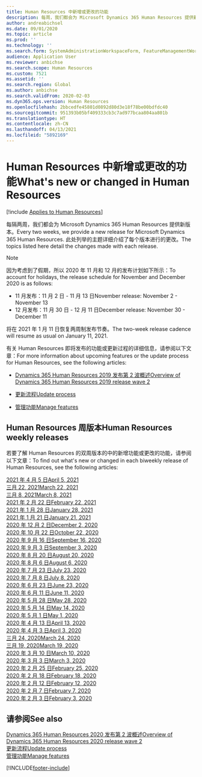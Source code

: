 ```yaml
---
title: Human Resources 中新增或更改的功能
description: 每周，我们都会为 Microsoft Dynamics 365 Human Resources 提供新版本。 此处列举的主题详细介绍了每周进行的更改。
author: andreabichsel
ms.date: 09/01/2020
ms.topic: article
ms.prod: ''
ms.technology: ''
ms.search.form: SystemAdministrationWorkspaceForm, FeatureManagementWorkspace
audience: Application User
ms.reviewer: anbichse
ms.search.scope: Human Resources
ms.custom: 7521
ms.assetid: ''
ms.search.region: Global
ms.author: anbichse
ms.search.validFrom: 2020-02-03
ms.dyn365.ops.version: Human Resources
ms.openlocfilehash: 2bbcedfe45801d0892d80d3e18f78be00bdfdc40
ms.sourcegitcommit: 951393b05bf409333cb3c7ad977bcaa804aa801b
ms.translationtype: HT
ms.contentlocale: zh-CN
ms.lasthandoff: 04/13/2021
ms.locfileid: "5892169"
---
```

# <a name="whats-new-or-changed-in-human-resources"></a><span data-ttu-id="b74a0-104">Human Resources 中新增或更改的功能</span><span class="sxs-lookup"><span data-stu-id="b74a0-104">What's new or changed in Human Resources</span></span>

[!include [Applies to Human Resources](../includes/applies-to-hr.md)]

<span data-ttu-id="b74a0-105">每隔两周，我们都会为 Microsoft Dynamics 365 Human Resources 提供新版本。</span><span class="sxs-lookup"><span data-stu-id="b74a0-105">Every two weeks, we provide a new release for Microsoft Dynamics 365 Human Resources.</span></span> <span data-ttu-id="b74a0-106">此处列举的主题详细介绍了每个版本进行的更改。</span><span class="sxs-lookup"><span data-stu-id="b74a0-106">The topics listed here detail the changes made with each release.</span></span>

>[!NOTE]
><span data-ttu-id="b74a0-107">因为考虑到了假期，所以 2020 年 11 月和 12 月的发布计划如下所示：</span><span class="sxs-lookup"><span data-stu-id="b74a0-107">To account for holidays, the release schedule for November and December 2020 is as follows:</span></span>
>
>- <span data-ttu-id="b74a0-108">11 月发布：11 月 2 日 - 11 月 13 日</span><span class="sxs-lookup"><span data-stu-id="b74a0-108">November release: November 2 - November 13</span></span>
>- <span data-ttu-id="b74a0-109">12 月发布：11 月 30 日 - 12 月 11 日</span><span class="sxs-lookup"><span data-stu-id="b74a0-109">December release: November 30 - December 11</span></span>
> 
><span data-ttu-id="b74a0-110">将在 2021 年 1 月 11 日恢复两周制发布节奏。</span><span class="sxs-lookup"><span data-stu-id="b74a0-110">The two-week release cadence will resume as usual on January 11, 2021.</span></span>

<span data-ttu-id="b74a0-111">有关 Human Resources 即将发布的功能或更新过程的详细信息，请参阅以下文章：</span><span class="sxs-lookup"><span data-stu-id="b74a0-111">For more information about upcoming features or the update process for Human Resources, see the following articles:</span></span> 

- [<span data-ttu-id="b74a0-112">Dynamics 365 Human Resources 2019 发布第 2 波概述</span><span class="sxs-lookup"><span data-stu-id="b74a0-112">Overview of Dynamics 365 Human Resources 2019 release wave 2</span></span>](/dynamics365-release-plan/2019wave2/dynamics365-human-resources/)

- [<span data-ttu-id="b74a0-113">更新流程</span><span class="sxs-lookup"><span data-stu-id="b74a0-113">Update process</span></span>](hr-admin-setup-update-process.md)

- [<span data-ttu-id="b74a0-114">管理功能</span><span class="sxs-lookup"><span data-stu-id="b74a0-114">Manage features</span></span>](hr-admin-manage-features.md)

## <a name="human-resources-weekly-releases"></a><span data-ttu-id="b74a0-115">Human Resources 周版本</span><span class="sxs-lookup"><span data-stu-id="b74a0-115">Human Resources weekly releases</span></span>

<span data-ttu-id="b74a0-116">若要了解 Human Resources 的双周版本的中的新增功能或更改的功能，请参阅以下文章：</span><span class="sxs-lookup"><span data-stu-id="b74a0-116">To find out what's new or changed in each biweekly release of Human Resources, see the following articles:</span></span>

[<span data-ttu-id="b74a0-117">2021 年 4 月 5 日</span><span class="sxs-lookup"><span data-stu-id="b74a0-117">April 5, 2021</span></span>](hr-whats-new-2021-04-05.md)</br>
[<span data-ttu-id="b74a0-118">三月 22, 2021</span><span class="sxs-lookup"><span data-stu-id="b74a0-118">March 22, 2021</span></span>](hr-whats-new-2021-03-22.md)</br>
[<span data-ttu-id="b74a0-119">三月 8, 2021</span><span class="sxs-lookup"><span data-stu-id="b74a0-119">March 8, 2021</span></span>](hr-whats-new-2021-03-08.md)</br>
[<span data-ttu-id="b74a0-120">2021 年 2 月 22 日</span><span class="sxs-lookup"><span data-stu-id="b74a0-120">February 22, 2021</span></span>](hr-whats-new-2021-02-22.md)</br>
[<span data-ttu-id="b74a0-121">2021 年 1 月 28 日</span><span class="sxs-lookup"><span data-stu-id="b74a0-121">January 28, 2021</span></span>](hr-whats-new-2021-01-28.md)</br>
[<span data-ttu-id="b74a0-122">2021 年 1 月 21 日</span><span class="sxs-lookup"><span data-stu-id="b74a0-122">January 21, 2021</span></span>](hr-whats-new-2021-01-21.md)</br>
[<span data-ttu-id="b74a0-123">2020 年 12 月 2 日</span><span class="sxs-lookup"><span data-stu-id="b74a0-123">December 2, 2020</span></span>](hr-whats-new-2020-12-02.md)</br>
[<span data-ttu-id="b74a0-124">2020 年 10 月 22 日</span><span class="sxs-lookup"><span data-stu-id="b74a0-124">October 22, 2020</span></span>](hr-whats-new-2020-10-22.md)</br>
[<span data-ttu-id="b74a0-125">2020 年 9 月 16 日</span><span class="sxs-lookup"><span data-stu-id="b74a0-125">September 16, 2020</span></span>](hr-whats-new-2020-09-16.md)</br>
[<span data-ttu-id="b74a0-126">2020 年 9 月 3 日</span><span class="sxs-lookup"><span data-stu-id="b74a0-126">September 3, 2020</span></span>](hr-whats-new-2020-09-03.md)</br>
[<span data-ttu-id="b74a0-127">2020 年 8 月 20 日</span><span class="sxs-lookup"><span data-stu-id="b74a0-127">August 20, 2020</span></span>](hr-whats-new-2020-08-20.md)</br>
[<span data-ttu-id="b74a0-128">2020 年 8 月 6 日</span><span class="sxs-lookup"><span data-stu-id="b74a0-128">August 6, 2020</span></span>](hr-whats-new-2020-08-06.md)</br>
[<span data-ttu-id="b74a0-129">2020 年 7 月 23 日</span><span class="sxs-lookup"><span data-stu-id="b74a0-129">July 23, 2020</span></span>](hr-whats-new-2020-07-23.md)</br>
[<span data-ttu-id="b74a0-130">2020 年 7 月 8 日</span><span class="sxs-lookup"><span data-stu-id="b74a0-130">July 8, 2020</span></span>](hr-whats-new-2020-07-08.md)</br>
[<span data-ttu-id="b74a0-131">2020 年 6 月 23 日</span><span class="sxs-lookup"><span data-stu-id="b74a0-131">June 23, 2020</span></span>](hr-whats-new-2020-06-23.md)</br>
[<span data-ttu-id="b74a0-132">2020 年 6 月 11 日</span><span class="sxs-lookup"><span data-stu-id="b74a0-132">June 11, 2020</span></span>](hr-whats-new-2020-06-11.md)</br>
[<span data-ttu-id="b74a0-133">2020 年 5 月 28 日</span><span class="sxs-lookup"><span data-stu-id="b74a0-133">May 28, 2020</span></span>](hr-whats-new-2020-05-28.md)</br>
[<span data-ttu-id="b74a0-134">2020 年 5 月 14 日</span><span class="sxs-lookup"><span data-stu-id="b74a0-134">May 14, 2020</span></span>](hr-whats-new-2020-05-14.md)</br>
[<span data-ttu-id="b74a0-135">2020 年 5 月 1 日</span><span class="sxs-lookup"><span data-stu-id="b74a0-135">May 1, 2020</span></span>](hr-whats-new-2020-05-01.md)</br>
[<span data-ttu-id="b74a0-136">2020 年 4 月 13 日</span><span class="sxs-lookup"><span data-stu-id="b74a0-136">April 13, 2020</span></span>](hr-whats-new-2020-04-13.md)</br>
[<span data-ttu-id="b74a0-137">2020 年 4 月 3 日</span><span class="sxs-lookup"><span data-stu-id="b74a0-137">April 3, 2020</span></span>](hr-whats-new-2020-04-03.md)</br>
[<span data-ttu-id="b74a0-138">三月 24, 2020</span><span class="sxs-lookup"><span data-stu-id="b74a0-138">March 24, 2020</span></span>](hr-whats-new-2020-03-24.md)</br>
[<span data-ttu-id="b74a0-139">三月 19, 2020</span><span class="sxs-lookup"><span data-stu-id="b74a0-139">March 19, 2020</span></span>](hr-whats-new-2020-03-19.md)</br>
[<span data-ttu-id="b74a0-140">2020 年 3 月 10 日</span><span class="sxs-lookup"><span data-stu-id="b74a0-140">March 10, 2020</span></span>](hr-whats-new-2020-03-10.md)</br>
[<span data-ttu-id="b74a0-141">2020 年 3 月 3 日</span><span class="sxs-lookup"><span data-stu-id="b74a0-141">March 3, 2020</span></span>](hr-whats-new-2020-03-03.md)</br>
[<span data-ttu-id="b74a0-142">2020 年 2 月 25 日</span><span class="sxs-lookup"><span data-stu-id="b74a0-142">February 25, 2020</span></span>](hr-whats-new-2020-02-25.md)</br>
[<span data-ttu-id="b74a0-143">2020 年 2 月 18 日</span><span class="sxs-lookup"><span data-stu-id="b74a0-143">February 18, 2020</span></span>](hr-whats-new-2020-02-18.md)</br>
[<span data-ttu-id="b74a0-144">2020 年 2 月 12 日</span><span class="sxs-lookup"><span data-stu-id="b74a0-144">February 12, 2020</span></span>](hr-whats-new-2020-02-12.md)</br>
[<span data-ttu-id="b74a0-145">2020 年 2 月 7 日</span><span class="sxs-lookup"><span data-stu-id="b74a0-145">February 7, 2020</span></span>](hr-whats-new-2020-02-07.md)</br>
[<span data-ttu-id="b74a0-146">2020 年 2 月 3 日</span><span class="sxs-lookup"><span data-stu-id="b74a0-146">February 3, 2020</span></span>](hr-whats-new-2020-02-03.md)

## <a name="see-also"></a><span data-ttu-id="b74a0-147">请参阅</span><span class="sxs-lookup"><span data-stu-id="b74a0-147">See also</span></span>

[<span data-ttu-id="b74a0-148">Dynamics 365 Human Resources 2020 发布第 2 波概述</span><span class="sxs-lookup"><span data-stu-id="b74a0-148">Overview of Dynamics 365 Human Resources 2020 release wave 2</span></span>](/dynamics365-release-plan/2020wave2/human-resources/dynamics365-human-resources/)</br>
[<span data-ttu-id="b74a0-149">更新流程</span><span class="sxs-lookup"><span data-stu-id="b74a0-149">Update process</span></span>](hr-admin-setup-update-process.md)</br>
[<span data-ttu-id="b74a0-150">管理功能</span><span class="sxs-lookup"><span data-stu-id="b74a0-150">Manage features</span></span>](hr-admin-manage-features.md)


[!INCLUDE[footer-include](../includes/footer-banner.md)]
